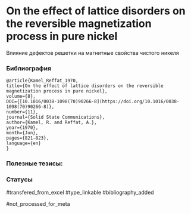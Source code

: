 # On the effect of lattice disorders on the reversible magnetization process in pure nickel

Влияние дефектов решетки на магнитные свойства чистого никеля

### Библиография
```
@article{Kamel_Reffat_1970,
title={On the effect of lattice disorders on the reversible magnetization process in pure nickel},
volume={8},
DOI={[10.1016/0038-1098(70)90266-8](https://doi.org/10.1016/0038-1098(70)90266-8)},
number={11},
journal={Solid State Communications},
author={Kamel, R. and Reffat, A.},
year={1970},
month={Jun},
pages={821–823},
language={en}
}
```

### Полезные тезисы:

### Статусы
#transfered_from_excel 
#type_linkable 
#bibliography_added

#not_processed_for_meta
